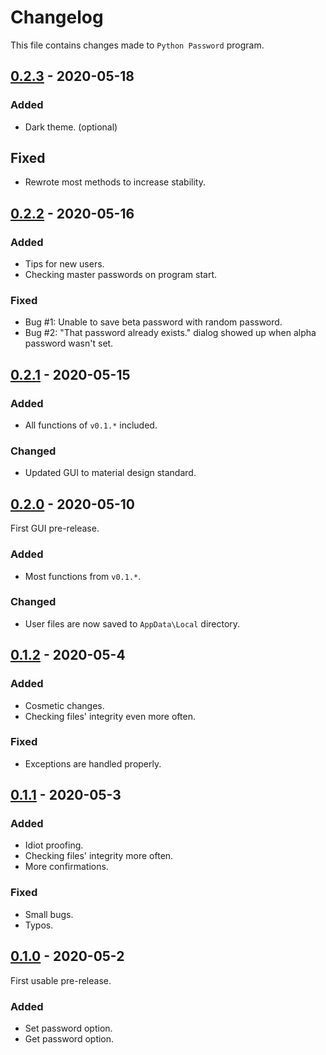 # Changelog

This file contains changes made to `Python Password` program.

## [0.2.3] - 2020-05-18
### Added
- Dark theme. (optional)
## Fixed
- Rewrote most methods to increase stability.

## [0.2.2] - 2020-05-16
### Added
- Tips for new users.
- Checking master passwords on program start.
### Fixed
- Bug #1: Unable to save beta password with random password.
- Bug #2: "That password already exists." dialog showed up when alpha password wasn't set.

## [0.2.1] - 2020-05-15
### Added
- All functions of `v0.1.*` included.
### Changed
- Updated GUI to material design standard.

## [0.2.0] - 2020-05-10
First GUI pre-release.
### Added
- Most functions from `v0.1.*`.
### Changed
- User files are now saved to `AppData\Local` directory.

## [0.1.2] - 2020-05-4
### Added
- Cosmetic changes.
- Checking files' integrity even more often.
### Fixed
- Exceptions are handled properly.

## [0.1.1] - 2020-05-3
### Added
- Idiot proofing.
- Checking files' integrity more often.
- More confirmations.
### Fixed
- Small bugs.
- Typos.

## [0.1.0] - 2020-05-2
First usable pre-release.
### Added
- Set password option.
- Get password option.

[0.2.3]: https://github.com/AnonymousX86/Python-Password/releases/tag/v0.2.3-alpha
[0.2.2]: https://github.com/AnonymousX86/Python-Password/releases/tag/v0.2.2-alpha
[0.2.1]: https://github.com/AnonymousX86/Python-Password/releases/tag/v0.2.1-alpha
[0.2.0]: https://github.com/AnonymousX86/Python-Password/releases/tag/v0.2.0-alpha
[0.1.2]: https://github.com/AnonymousX86/Python-Password/releases/tag/v0.1.2-alpha
[0.1.1]: https://github.com/AnonymousX86/Python-Password/releases/tag/v0.1.1-alpha
[0.1.0]: https://github.com/AnonymousX86/Python-Password/releases/tag/v0.1.0-alpha
